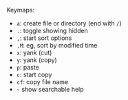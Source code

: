 Keymaps:

- `a`: create file or directory (end with `/`)
- `.`: toggle showing hidden
- `,`: start sort options
- `,M`: eg, sort by modified time
- `x`: yank (cut)
- `y`: yank (copy)
- `p`: paste
- `c`: start copy
- `cf`: copy file name
- `~` show searchable help
